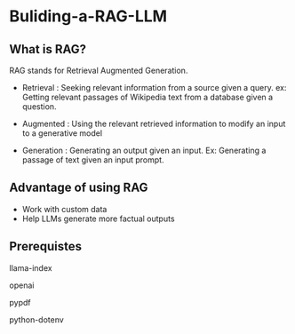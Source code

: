 # Buliding-a-RAG-LLM
## What is RAG?

RAG stands for Retrieval Augmented Generation. 

- Retrieval : Seeking relevant information from a source given a query. ex: Getting relevant passages of Wikipedia text from a database given a question.

- Augmented : Using the relevant retrieved information to modify an input to a generative model

- Generation : Generating an output given an input. Ex: Generating a passage of text given an input prompt.

## Advantage of using RAG

 - Work with custom data
 - Help LLMs generate more factual outputs

## Prerequistes

 llama-index
 
 openai
 
 pypdf
 
 python-dotenv
 
